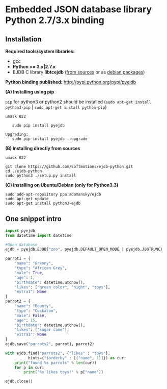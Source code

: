 Embedded JSON database library Python 2.7/3.x binding
============================================================

Installation
---------------------------------


**Required tools/system libraries:**

* gcc
* **Python >= 3.x|2.7.x**
* EJDB C library **libtcejdb** ([from sources](https://github.com/Softmotions/ejdb#manual-installation) or as [debian packages](https://github.com/Softmotions/ejdb/wiki/Debian-Ubuntu-installation))

**Python binding published:** http://pypi.python.org/pypi/pyejdb

**(A) Installing using pip**

`pip` for python3 or python2 should be installed (`sudo apt-get install python3-pip` | `sudo apt-get install python-pip`)

```
umask 022

   sudo pip install pyejdb

Upgrading:
   sudo pip install pyejdb --upgrade
```

**(B) Installing directly from sources**

```
umask 022

git clone https://github.com/Softmotions/ejdb-python.git
cd ./ejdb-python
sudo python3 ./setup.py install
```


**(C) Installing on Ubuntu/Debian (only for Python3.3)**

```
sudo add-apt-repository ppa:adamansky/ejdb
sudo apt-get update
sudo apt-get install python3-ejdb
```


One snippet intro
---------------------------------

```python
import pyejdb
from datetime import datetime

#Open database
ejdb = pyejdb.EJDB("zoo", pyejdb.DEFAULT_OPEN_MODE | pyejdb.JBOTRUNC)

parrot1 = {
    "name": "Grenny",
    "type": "African Grey",
    "male": True,
    "age": 1,
    "birthdate": datetime.utcnow(),
    "likes": ["green color", "night", "toys"],
    "extra1": None
}
parrot2 = {
    "name": "Bounty",
    "type": "Cockatoo",
    "male": False,
    "age": 15,
    "birthdate": datetime.utcnow(),
    "likes": ["sugar cane"],
    "extra1": None
}
ejdb.save("parrots2", parrot1, parrot2)

with ejdb.find("parrots2", {"likes" : "toys"},
          hints={"$orderby" : [("name", 1)]}) as cur:
    print("found %s parrots" % len(cur))
    for p in cur:
        print("%s likes toys!" % p["name"])

ejdb.close()
```


